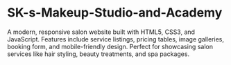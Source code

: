 # SK-s-Makeup-Studio-and-Academy
A modern, responsive salon website built with HTML5, CSS3, and JavaScript. Features include service listings, pricing tables, image galleries, booking form, and mobile-friendly design. Perfect for showcasing salon services like hair styling, beauty treatments, and spa packages.
